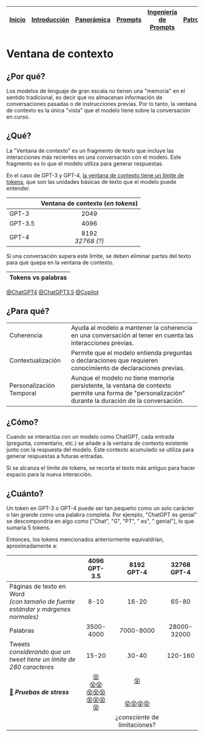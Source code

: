<div align=right>

|[Inicio](/README.md)|[Introducción](/documentos/intro.md)|[Panorámica](/documentos/panorámica.md)|[Prompts](/prompts/README.md)|[Ingeniería de Prompts](/ingenieriaDePrompts/README.md)|[Patrones](/ingenieriaDePrompts/patrones/README.md)|[Casos de Uso](/casosDeUso/README.md)|
|-|-|-|-|-|-|-

</div>

# Ventana de contexto

## ¿Por qué?

Los modelos de lenguaje de gran escala no tienen una "memoria" en el sentido tradicional, es decir que no almacenan información de conversaciones pasadas o de instrucciones previas. Por lo tanto, la ventana de contexto es la única "vista" que el modelo tiene sobre la conversación en curso.

## ¿Qué?

La "Ventana de contexto" es un fragmento de texto que incluye las interacciones más recientes en una conversación con el modelo. Este fragmento es lo que el modelo utiliza para generar respuestas. 

En el caso de GPT-3 y GPT-4, [la ventana de contexto tiene un límite de tokens](https://platform.openai.com/docs/models/gpt-3-5), que son las unidades básicas de texto que el modelo puede entender.

||Ventana de contexto (*en tokens*)|
|-|:-:|
GPT-3|2049
GPT-3.5|4096
GPT-4| 8192<br>*32768 (?)*

Si una conversación supera este límite, se deben eliminar partes del texto para que quepa en la ventana de contexto.

|Tokens vs palabras|
|-|
[@ChatGPT4](https://chat.openai.com/share/52db2723-48e5-49f1-a734-67b721920bf1)
[@ChatGPT3.5](https://chat.openai.com/share/b10b28f2-2b4c-4ccc-abe8-dd130e4b6990)
[@Copilot](https://sl.bing.net/oiXW58tqDY)

## ¿Para qué?

|||
|-|-|
Coherencia|Ayuda al modelo a mantener la coherencia en una conversación al tener en cuenta las interacciones previas.
Contextualización|Permite que el modelo entienda preguntas o declaraciones que requieren conocimiento de declaraciones previas.
Personalización Temporal|Aunque el modelo no tiene memoria persistente, la ventana de contexto permite una forma de "personalización" durante la duración de la conversación.

## ¿Cómo?

Cuando se interactúa con un modelo como ChatGPT, cada entrada (pregunta, comentario, etc.) se añade a la ventana de contexto existente junto con la respuesta del modelo. Este contexto acumulado se utiliza para generar respuestas a futuras entradas.

Si se alcanza el límite de tokens, se recorta el texto más antiguo para hacer espacio para la nueva interacción.

## ¿Cuánto?

Un token en GPT-3 o GPT-4 puede ser tan pequeño como un solo carácter o tan grande como una palabra completa. Por ejemplo, "ChatGPT es genial" se descompondría en algo como ["Chat", "G", "PT", " es", " genial"], lo que sumaría 5 tokens.

Entonces, los tokens mencionados anteriormente equivaldrían, aproximadamente a:

||4096<br>GPT-3.5|8192<br>GPT-4|32768<br>GPT-4|
|-|:-:|:-:|:-:|
Páginas de texto en Word<br>*(con tamaño de fuente estándar y márgenes normales)*|8-10|16-20|65-80
Palabras|3500-4000|7000-8000|28000-32000
Tweets<br>*considerando que un tweet tiene un límite de 280 caracteres*|15-20|30-40|120-160
[📁](https://drive.google.com/drive/folders/1sHecgUKJyLfwhFBehn15R5bIXQTJ_sgs?usp=sharing) ***Pruebas de stress***|[😵](https://chat.openai.com/share/6a42b7fd-59b4-475c-a818-af69c0fc5c61) <br/> [😵😵](https://chat.openai.com/share/e43be7f4-3e87-4ddd-800d-7606996eb203) <br/> [😵😵😵](https://chat.openai.com/share/4396fda0-fe7f-43fc-8a43-28dc9e9d7d21) <br/> [😵😵😵😵](https://chat.openai.com/share/35492bb2-4252-4ab3-880c-b8792386ac51)|[😵](https://chat.openai.com/share/b5fbcb0a-f57e-472f-99c6-8b831fbfb870)<br><br><br>[😵😵😵😵](https://chat.openai.com/share/88efa50b-4c05-40b0-9c83-da7d6f477650)
|||¿*consciente* de limitaciones?
